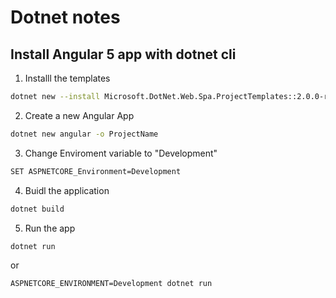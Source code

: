 # Dotnet notes

## Install Angular 5 app with dotnet cli

1. Installl the templates

```bash
dotnet new --install Microsoft.DotNet.Web.Spa.ProjectTemplates::2.0.0-rc1-final
```

2. Create a new Angular App

```bash
dotnet new angular -o ProjectName
```

3. Change Enviroment variable to "Development"

```bash
SET ASPNETCORE_Environment=Development
```

4. Buidl the application

```bash
dotnet build
```

5. Run the app

```bash
dotnet run
```

or 
```
ASPNETCORE_ENVIRONMENT=Development dotnet run
```